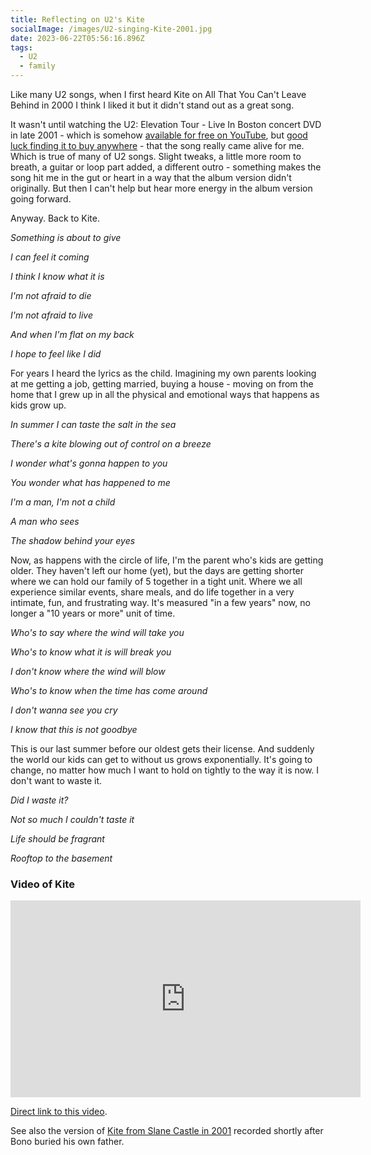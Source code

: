 ```yaml
---
title: Reflecting on U2's Kite
socialImage: /images/U2-singing-Kite-2001.jpg
date: 2023-06-22T05:56:16.896Z
tags:
  - U2
  - family
---
```


Like many U2 songs, when I first heard Kite on All That You Can't Leave Behind in 2000 I think I liked it but it didn't stand out as a great song.

It wasn't until watching the U2: Elevation Tour - Live In Boston concert DVD in late 2001 - which is somehow [available for free on YouTube](https://youtube.com/playlist?list=PLf3fjlXrhAyh6bptSsqvyqeZzkHgJ8RMI), but [good luck finding it to buy anywhere](https://twitter.com/iChris/status/1671916635857506304?s=20) - that the song really came alive for me. Which is true of many of U2 songs. Slight tweaks, a little more room to breath, a guitar or loop part added, a different outro - something makes the song hit me in the gut or heart in a way that the album version didn't originally. But then I can't help but hear more energy in the album version going forward. 

Anyway. Back to Kite.

*Something is about to give*

*I can feel it coming*

*I think I know what it is*

*I'm not afraid to die*

*I'm not afraid to live*

*And when I'm flat on my back*

*I hope to feel like I did*

For years I heard the lyrics as the child. Imagining my own parents looking at me getting a job, getting married, buying a house - moving on from the home that I grew up in all the physical and emotional ways that happens as kids grow up.

*In summer I can taste the salt in the sea*

*There's a kite blowing out of control on a breeze*

*I wonder what's gonna happen to you*

*You wonder what has happened to me*

*I'm a man, I'm not a child*

*A man who sees*

*The shadow behind your eyes*

Now, as happens with the circle of life, I'm the parent who's kids are getting older. They haven't left our home (yet), but the days are getting shorter where we can hold our family of 5 together in a tight unit. Where we all experience similar events, share meals, and do life together in a very intimate, fun, and frustrating way. It's measured "in a few years" now, no longer a "10 years or more" unit of time.

*Who's to say where the wind will take you*

*Who's to know what it is will break you*

*I don't know where the wind will blow*

*Who's to know when the time has come around*

*I don't wanna see you cry*

*I know that this is not goodbye*

This is our last summer before our oldest gets their license. And suddenly the world our kids can get to without us grows exponentially. It's going to change, no matter how much I want to hold on tightly to the way it is now. I don't want to waste it.

*Did I waste it?*

*Not so much I couldn't taste it*

*Life should be fragrant*

*Rooftop to the basement*

### Video of Kite

<iframe width="560" height="315" src="https://www.youtube.com/embed/0D8z_YSJqhw" title="YouTube video player" frameborder="0" allow="accelerometer; autoplay; clipboard-write; encrypted-media; gyroscope; picture-in-picture; web-share" allowfullscreen></iframe>

[Direct link to this video](https://www.youtube.com/watch?v=0D8z_YSJqhw). 

See also the version of [Kite from Slane Castle in 2001](https://www.youtube.com/watch?v=ZnTcjlcDkmE) recorded shortly after Bono buried his own father.